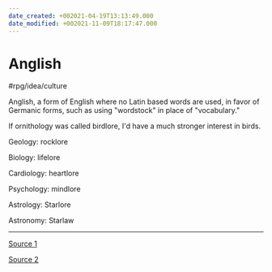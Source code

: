 ```yaml
---
date_created: +002021-04-19T13:13:49.000
date_modified: +002021-11-09T18:17:47.000
---
```


# Anglish

#rpg/idea/culture

Anglish, a form of English where no Latin based words are used, in favor of Germanic forms, such as using "wordstock" in place of "vocabulary."

If ornithology was called birdlore, I'd have a much stronger interest in birds.

Geology: rocklore

Biology: lifelore

Cardiology: heartlore

Psychology: mindlore

Astrology: Starlore

Astronomy: Starlaw

---

[Source 1](https://www.reddit.com/r/todayilearned/comments/4jmkem/til_of_anglish_a_form_of_english_where_no_latin/)

[Source 2](https://anglish.fandom.com/wiki/Main_leaf)
